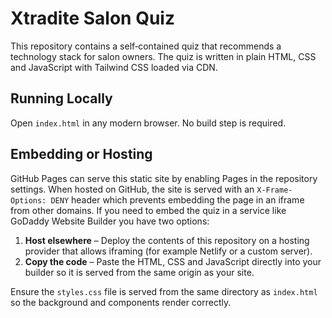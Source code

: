 # Xtradite Salon Quiz

This repository contains a self‑contained quiz that recommends a technology stack for salon owners. The quiz is written in plain HTML, CSS and JavaScript with Tailwind CSS loaded via CDN.

## Running Locally

Open `index.html` in any modern browser. No build step is required.

## Embedding or Hosting

GitHub Pages can serve this static site by enabling Pages in the repository settings. When hosted on GitHub, the site is served with an `X-Frame-Options: DENY` header which prevents embedding the page in an iframe from other domains. If you need to embed the quiz in a service like GoDaddy Website Builder you have two options:

1. **Host elsewhere** – Deploy the contents of this repository on a hosting provider that allows iframing (for example Netlify or a custom server).
2. **Copy the code** – Paste the HTML, CSS and JavaScript directly into your builder so it is served from the same origin as your site.

Ensure the `styles.css` file is served from the same directory as `index.html` so the background and components render correctly.
